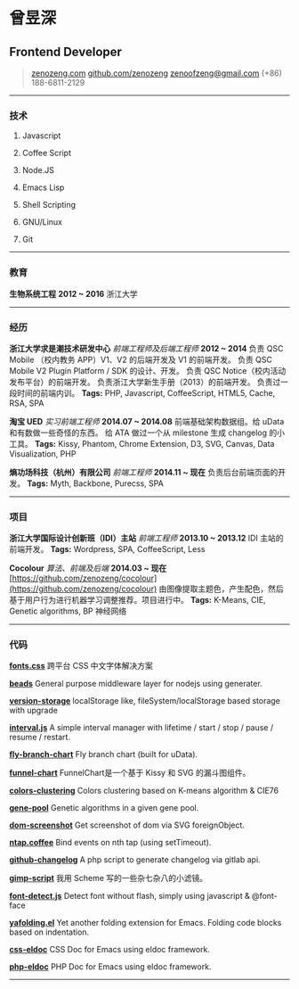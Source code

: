 # 曾昱深

## Frontend Developer

> [zenozeng.com](http://zenozeng.com)
> [github.com/zenozeng](http://github.com/zenozeng)
> [zenoofzeng@gmail.com](mailto:zenoofzeng@gmail.com)
> (+86) 188-6811-2129

------

### 技术

1. Javascript

1. Coffee Script

1. Node.JS

1. Emacs Lisp

1. Shell Scripting

1. GNU/Linux

1. Git

------

### 教育

**生物系统工程** __2012 ~ 2016__
    浙江大学

------

### 经历

**浙江大学求是潮技术研发中心** *前端工程师及后端工程师* __2012 ~ 2014__
    负责 QSC Mobile （校内教务 APP）V1、V2 的后端开发及 V1 的前端开发。
    负责 QSC Mobile V2 Plugin Platform / SDK 的设计、开发。
    负责 QSC Notice（校内活动发布平台）的前端开发。
    负责浙江大学新生手册（2013）的前端开发。
    负责过一段时间的前端内训。
    **Tags:** PHP, Javascript, CoffeeScript, HTML5, Cache, RSA, SPA

**淘宝 UED** *实习前端工程师* __2014.07 ~ 2014.08__
    前端基础架构数据组。给 uData 和有数做一些奇怪的东西。
    给 ATA 做过一个从 milestone 生成 changelog 的小工具。
    **Tags:** Kissy, Phantom, Chrome Extension, D3, SVG, Canvas, Data Visualization, PHP

**熵功场科技（杭州）有限公司** *前端工程师* __2014.11 ~ 现在__
    负责后台前端页面的开发。
    **Tags:** Myth, Backbone, Purecss, SPA

------

### 项目

**浙江大学国际设计创新班（IDI）主站** *前端工程师* __2013.10 ~ 2013.12__
    IDI 主站的前端开发。
    **Tags:** Wordpress, SPA, CoffeeScript, Less

**Cocolour** *算法、前端及后端* __2014.03 ~ 现在__
    [https://github.com/zenozeng/cocolour](https://github.com/zenozeng/cocolour)
    由图像提取主题色，产生配色，然后基于用户行为进行机器学习调整推荐。项目进行中。
    **Tags:** K-Means, CIE, Genetic algorithms, BP 神经网络

------

### 代码

**[fonts.css](https://github.com/zenozeng/fonts.css)**
    跨平台 CSS 中文字体解决方案

**[beads](https://github.com/zenozeng/beads)**
    General purpose middleware layer for nodejs using generater.

**[version-storage](https://github.com/zenozeng/version-storage)**
    localStorage like, fileSystem/localStorage based storage with upgrade

**[interval.js](https://github.com/zenozeng/interval.js)**
    A simple interval manager with lifetime / start / stop / pause / resume / restart.

**[fly-branch-chart](https://github.com/zenozeng/fly-branch-chart)**
    Fly branch chart (built for uData).

**[funnel-chart](https://github.com/zenozeng/funnel-chart)**
    FunnelChart是一个基于 Kissy 和 SVG 的漏斗图组件。

**[colors-clustering](https://github.com/zenozeng/colors-clustering)**
    Colors clustering based on K-means algorithm & CIE76

**[gene-pool](https://github.com/zenozeng/gene-pool)**
    Genetic algorithms in a given gene pool.

**[dom-screenshot](https://github.com/zenozeng/dom-screenshot)**
    Get screenshot of dom via SVG foreignObject.

**[ntap.coffee](https://github.com/zenozeng/ntap.coffee)**
    Bind events on nth tap (using setTimeout).

**[github-changelog](https://github.com/zenozeng/gitlab-changelog)**
    A php script to generate changelog via gitlab api.

**[gimp-script](https://github.com/zenozeng/gimp-script)**
    我用 Scheme 写的一些杂七杂八的小滤镜。

**[font-detect.js](https://github.com/zenozeng/font-detect.js)**
    Detect font without flash, simply using javascript & @font-face

**[yafolding.el](https://github.com/zenozeng/yafolding.el)**
    Yet another folding extension for Emacs. Folding code blocks based on indentation.

**[css-eldoc](https://github.com/zenozeng/css-eldoc)**
    CSS Doc for Emacs using eldoc framework.

**[php-eldoc](https://github.com/zenozeng/php-eldoc)**
    PHP Doc for Emacs using eldoc framework.

------
